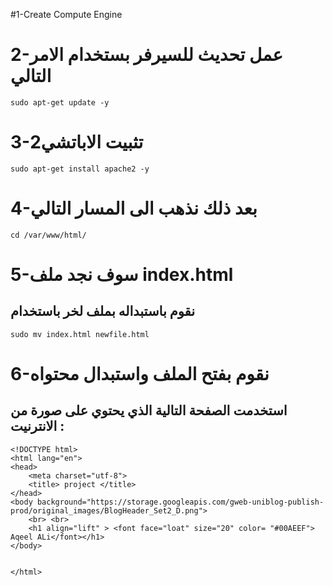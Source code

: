 #1-Create Compute Engine 
# 2-عمل تحديث للسيرفر بستخدام الامر التالي
```
sudo apt-get update -y
```
# 3-تثبيت الاباتشي2 

```
sudo apt-get install apache2 -y
```
# 4-بعد ذلك نذهب الى المسار التالي 
```
cd /var/www/html/

```
# 5-سوف نجد ملف index.html
## نقوم باستبداله بملف لخر باستخدام 
```
sudo mv index.html newfile.html 
```
# 6-نقوم بفتح الملف واستبدال محتواه 
## استخدمت الصفحة التالية الذي يحتوي على صورة من الانترنيت :
```
<!DOCTYPE html>
<html lang="en">
<head>
    <meta charset="utf-8">
    <title> project </title>
</head>
<body background="https://storage.googleapis.com/gweb-uniblog-publish-prod/original_images/BlogHeader_Set2_D.png">
    <br> <br>
    <h1 align="lift" > <font face="loat" size="20" color= "#00AEEF"> Aqeel ALi</font></h1>
</body>


</html>
```
